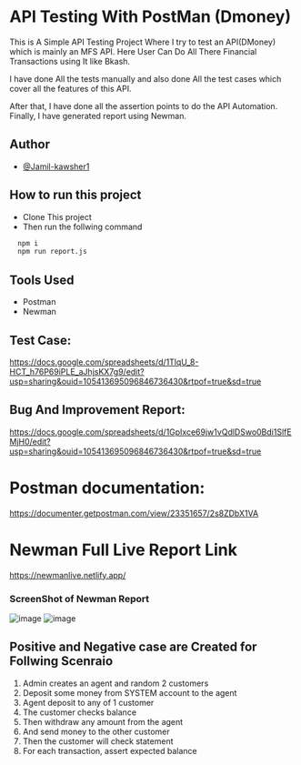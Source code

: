 
#  API Testing With PostMan (Dmoney)

This is A Simple API Testing Project Where I try to test an API(DMoney) which is mainly an MFS API.
Here User Can Do All There Financial Transactions using It like Bkash.

I have done All the tests manually and also done All the test cases which cover all the features of this API.

After that, I have done all the assertion points to do the API Automation.
Finally, I have generated report using Newman.


## Author

- [@Jamil-kawsher1](https://www.github.com/Jamil-kawsher1)


## How to run this project

- Clone This project
- Then run the follwing command 

```bash
  npm i
  npm run report.js
```
## Tools Used
- Postman
- Newman


## Test Case:
https://docs.google.com/spreadsheets/d/1TlqU_8-HCT_h76P69iPLE_aJhjsKX7g9/edit?usp=sharing&ouid=105413695096846736430&rtpof=true&sd=true

## Bug And Improvement Report:
https://docs.google.com/spreadsheets/d/1GpIxce69jw1vQdlDSwo0Bdi1SlfEMjH0/edit?usp=sharing&ouid=105413695096846736430&rtpof=true&sd=true

# Postman documentation:
https://documenter.getpostman.com/view/23351657/2s8ZDbX1VA

# Newman Full Live Report Link
https://newmanlive.netlify.app/

### ScreenShot of Newman Report
![image](https://user-images.githubusercontent.com/42008531/214326339-ffb3d907-c97c-4ba5-bbfc-73131a68322f.png)
![image](https://user-images.githubusercontent.com/42008531/214326554-bfbc94b1-6b9a-4f72-acc8-8fb88dd7ed8d.png)



## Positive and Negative case are Created for Follwing Scenraio

1. Admin creates an agent and random 2 customers
2. Deposit some money from SYSTEM account to the agent
3. Agent deposit to any of 1 customer
4. The customer checks balance
5. Then withdraw any amount from the agent
6. And send money to the other customer
7. Then the customer will check statement
8. For each transaction, assert expected balance

